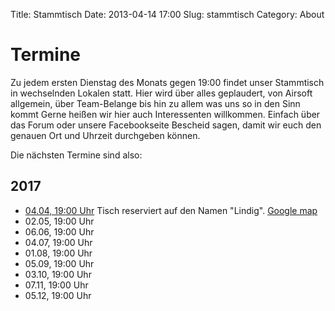 Title: Stammtisch
Date: 2013-04-14 17:00 
Slug: stammtisch
Category: About

# Termine

Zu jedem ersten Dienstag des Monats gegen 19:00 findet unser Stammtisch in wechselnden Lokalen statt. Hier wird über alles geplaudert, von Airsoft allgemein, über Team-Belange bis hin zu allem was uns so in den Sinn kommt 
Gerne heißen wir hier auch Interessenten willkommen. Einfach über das Forum oder unsere Facebookseite Bescheid sagen, damit wir euch den genauen Ort und Uhrzeit durchgeben können.

Die nächsten Termine sind also:

## 2017

* [04.04, 19:00 Uhr](https://www.tripadvisor.com/Restaurant_Review-g187310-d2174065-Reviews-Chillis-Nuremberg_Middle_Franconia_Franconia_Bavaria.html) Tisch reserviert auf den Namen "Lindig". [Google map](https://goo.gl/maps/WQXNDuTPxGG2)
* 02.05, 19:00 Uhr
* 06.06, 19:00 Uhr
* 04.07, 19:00 Uhr
* 01.08, 19:00 Uhr
* 05.09, 19:00 Uhr
* 03.10, 19:00 Uhr
* 07.11, 19:00 Uhr
* 05.12, 19:00 Uhr
